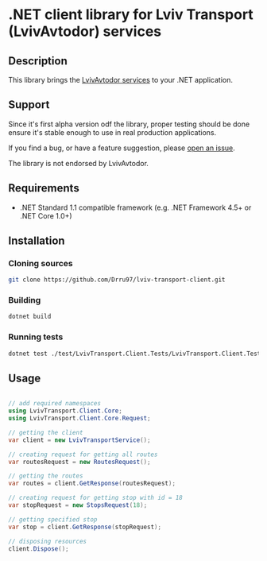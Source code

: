 .NET client library for Lviv Transport (LvivAvtodor) services
====================================

## Description

This library brings the [LvivAvtodor services](https://lad.lviv.ua/) to your .NET application.

## Support

Since it's first alpha version odf the library, proper testing should be done ensure it's stable enough to use in real production applications. 

If you find a bug, or have a feature suggestion, please [open an issue](https://github.com/Drru97/lviv-transport-client/issues/new). 

The library is not endorsed by LvivAvtodor.

## Requirements

  - .NET Standard 1.1 compatible framework (e.g. .NET Framework 4.5+ or .NET Core 1.0+)

## Installation

### Cloning sources

```bash
git clone https://github.com/Drru97/lviv-transport-client.git
```

### Building

```bash
dotnet build 
```

### Running tests

```bash
dotnet test ./test/LvivTransport.Client.Tests/LvivTransport.Client.Tests.csproj
```

## Usage

```csharp

// add required namespaces
using LvivTransport.Client.Core;
using LvivTransport.Client.Core.Request;

// getting the client
var client = new LvivTransportService();

// creating request for getting all routes
var routesRequest = new RoutesRequest();

// getting the routes
var routes = client.GetResponse(routesRequest);

// creating request for getting stop with id = 18
var stopRequest = new StopsRequest(18);

// getting specified stop
var stop = client.GetResponse(stopRequest);

// disposing resources
client.Dispose();

```
